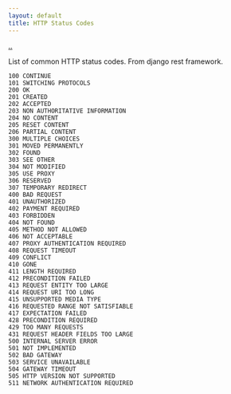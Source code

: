 ```yaml
---
layout: default
title: HTTP Status Codes
---
```


[..](.)

List of common HTTP status codes. From django rest framework.


    100 CONTINUE
    101 SWITCHING PROTOCOLS
    200 OK
    201 CREATED
    202 ACCEPTED
    203 NON AUTHORITATIVE INFORMATION
    204 NO CONTENT
    205 RESET CONTENT
    206 PARTIAL CONTENT
    300 MULTIPLE CHOICES
    301 MOVED PERMANENTLY
    302 FOUND
    303 SEE OTHER
    304 NOT MODIFIED
    305 USE PROXY
    306 RESERVED
    307 TEMPORARY REDIRECT
    400 BAD REQUEST
    401 UNAUTHORIZED
    402 PAYMENT REQUIRED
    403 FORBIDDEN
    404 NOT FOUND
    405 METHOD NOT ALLOWED
    406 NOT ACCEPTABLE
    407 PROXY AUTHENTICATION REQUIRED
    408 REQUEST TIMEOUT
    409 CONFLICT
    410 GONE
    411 LENGTH REQUIRED
    412 PRECONDITION FAILED
    413 REQUEST ENTITY TOO LARGE
    414 REQUEST URI TOO LONG
    415 UNSUPPORTED MEDIA TYPE
    416 REQUESTED RANGE NOT SATISFIABLE
    417 EXPECTATION FAILED
    428 PRECONDITION REQUIRED
    429 TOO MANY REQUESTS
    431 REQUEST HEADER FIELDS TOO LARGE
    500 INTERNAL SERVER ERROR
    501 NOT IMPLEMENTED
    502 BAD GATEWAY
    503 SERVICE UNAVAILABLE
    504 GATEWAY TIMEOUT
    505 HTTP VERSION NOT SUPPORTED
    511 NETWORK AUTHENTICATION REQUIRED


